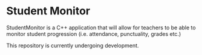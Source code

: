 # Student Monitor

StudentMonitor is a C++ application that will allow for teachers to be able to monitor student progression (i.e. attendance, punctuality, grades etc.)

This repository is currently undergoing development.

